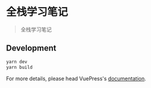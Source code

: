 # 全栈学习笔记

> 全栈学习笔记

## Development

```bash
yarn dev
yarn build
```

For more details, please head VuePress's [documentation](https://v1.vuepress.vuejs.org/).

